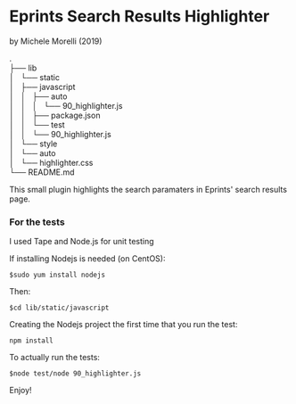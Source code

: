 # Eprints Search Results Highlighter #
by Michele Morelli (2019)

.  
├── lib  
│   └── static  
│       ├── javascript  
│       │   ├── auto  
│       │   │   └── 90_highlighter.js  
│       │   ├── package.json  
│       │   └── test  
│       │       └── 90_highlighter.js  
│       └── style  
│           └── auto  
│               └── highlighter.css  
└── README.md  


This small plugin highlights the search paramaters in Eprints' search results page.

### For the tests ###
I used Tape and Node.js for unit testing 

If installing Nodejs is needed (on CentOS):
```
$sudo yum install nodejs
```
Then:
```
$cd lib/static/javascript
```

Creating the Nodejs project the first time that you run the test:
```
npm install
```

To actually run the tests:
```
$node test/node 90_highlighter.js
```

Enjoy!
